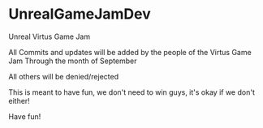 # UnrealGameJamDev
Unreal Virtus Game Jam

All Commits and updates will be added by the people of the Virtus Game Jam
Through the month of September

All others will be denied/rejected

This is meant to have fun, we don't need to win guys, it's okay if we don't either!

Have fun!
